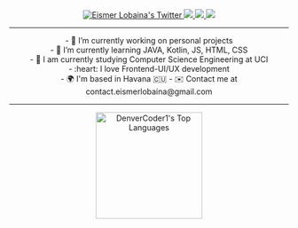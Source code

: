 <div align="center">
<a href="http://twitter.com/eismerlobaina">
    <img src="https://img.shields.io/twitter/follow/eismerlobaina?label=Twitter&logo=twitter&style=for-the-badge&color=1DA1F2" alt="Eismer Lobaina's Twitter"/>
  </a>
  <a href="https://t.me/eismerlobaina">
    <img src="https://img.shields.io/badge/Telegram-CHANNEL-blue?label=Telegram&logo=Telegram&style=for-the-badge" />
  </a>
  <a href="https://www.linkedin.com/in/eismerlobaina">
    <img src="https://img.shields.io/badge/LinkedIn-450-blue?label=LinkedIn&logo=LinkedIn&style=for-the-badge" />
  </a>

<a align="center" href="https://git.io/typing-svg">
    <img src="https://readme-typing-svg.herokuapp.com/?lines=Hey+There!+👋;I'm+Eismer+Lobaina....;Nice+to+meet+you...;Wish+the+best+for+you+today...!&center=true&size=20">
  </a>
</div>

---
<nav align="center">
<p align="center" border: 1px solid lightcoral;>
- 🔭 I’m currently working on personal projects<br>
- 🌱 I’m currently learning JAVA, Kotlin, JS, HTML, CSS<br>
- 👯 I am currently studying Computer Science Engineering at UCI<br>
- :heart: I love Frontend-UI/UX development<br>
- 🌍 I'm based in Havana 🇨🇺
- ✉️ Contact me at contact.eismerlobaina@gmail.com 
   </p>
</nav>

---
<div align="center">
<a align="center" href="https://github.com/eismerelnps/github-readme-stats"><img alt="DenverCoder1's Top Languages" src="https://github-readme-stats.vercel.app/api/top-langs/?username=eismerelnps&langs_count=8&layout=compact&theme=react&hide_border=true&bg_color=1F222E&title_color=F85D7F&icon_color=F8D866&hide=Jupyter%20Notebook" height="192px"/></a>
</div>
